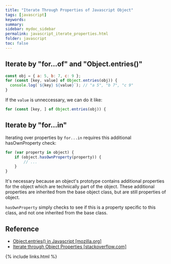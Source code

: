 ```yaml
---
title: "Iterate Through Properties of Javascript Object"
tags: [javascript]
keywords:
summary:
sidebar: mydoc_sidebar
permalink: javascript_iterate_properties.html
folder: javascript
toc: false
---
```


## Iterate by "for...of" and "Object.entries()"

```js
const obj = { a: 5, b: 7, c: 9 };
for (const [key, value] of Object.entries(obj)) {
  console.log(`${key} ${value}`); // "a 5", "b 7", "c 9"
}
```

If the `value` is unneccessary, we can do it like:

```js
for (const [key, ] of Object.entries(obj)) {
```

## Iterate by "for...in"

Iterating over properties by `for...in` requires this additional hasOwnProperty check:

```js
for (var property in object) {
    if (object.hasOwnProperty(property)) {
        // ...
    }
}
```

It's necessary because an object's prototype contains additional properties for the object which are technically part of the object. These additional properties are inherited from the base object class, but are still properties of object.

`hasOwnProperty` simply checks to see if this is a property specific to this class, and not one inherited from the base class.

## Reference

* [Object.entries() in Javascript [mozilla.org]](https://developer.mozilla.org/en-US/docs/Web/JavaScript/Reference/Global_Objects/Object/entries)
* [Iterate through Object Properties [stackoverflow.com]](https://stackoverflow.com/questions/8312459/iterate-through-object-properties)

{% include links.html %}